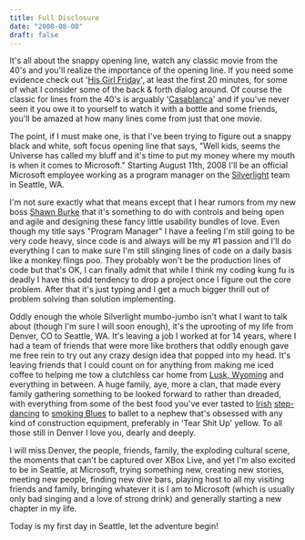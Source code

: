 ```yaml
---
title: Full Disclosure
date: "2008-08-08"
draft: false
---
```


It's all about the snappy opening line, watch any classic movie from the 40's and you'll realize the importance of the opening line. If you need some evidence check out '[His Girl Friday](http://www.imdb.com/title/tt0032599/)', at least the first 20 minutes, for some of what I consider some of the back & forth dialog around. Of course the classic for lines from the 40's is arguably '[Casablanca](http://www.imdb.com/title/tt0034583/)' and if you've never seen it you owe it to yourself to watch it with a bottle and some friends, you'll be amazed at how many lines come from just that one movie.

The point, if I must make one, is that I've been trying to figure out a snappy black and white, soft focus opening line that says, "Well kids, seems the Universe has called my bluff and it's time to put my money where my mouth is when it comes to Microsoft." Starting August 11th, 2008 I'll be an official Microsoft employee working as a program manager on the [Silverlight](http://silverlight.net/default.aspx) team in Seattle, WA.

I'm not sure exactly what that means except that I hear rumors from my new boss [Shawn Burke](http://blogs.msdn.com/sburke/) that it's something to do with controls and being open and agile and designing these fancy little usability bundles of love. Even though my title says "Program Manager" I have a feeling I'm still going to be very code heavy, since code is and always will be my #1 passion and I'll do everything I can to make sure I'm still slinging lines of code on a daily basis like a monkey flings poo. They probably won't be the production lines of code but that's OK, I can finally admit that while I think my coding kung fu is deadly I have this odd tendency to drop a project once I figure out the core problem. After that it's just typing and I get a much bigger thrill out of problem solving than solution implementing.

Oddly enough the whole Silverlight mumbo-jumbo isn't what I want to talk about (though I'm sure I will soon enough), it's the uprooting of my life from Denver, CO to Seattle, WA. It's leaving a job I worked at for 14 years, where I had a team of friends that were more like brothers that oddly enough gave me free rein to try out any crazy design idea that popped into my head. It's leaving friends that I could count on for anything from making me iced coffee to helping me tow a clutchless car home from [Lusk, Wyoming](http://maps.live.com/?q=lusk%2c+wy&mkt=en-US&FORM=BYRE) and everything in between. A huge family, aye, more a clan, that made every family gathering something to be looked forward to rather than dreaded, with everything from some of the best food you've ever tasted to [Irish](http://www.flickr.com/photos/oster/183137901/) [step-dancing](http://www.flickr.com/photos/oster/25984152/) to [smoking Blues](http://www.papajuke.com/) to ballet to a nephew that's obsessed with any kind of construction equipment, preferably in 'Tear Shit Up' yellow. To all those still in Denver I love you, dearly and deeply.

I will miss Denver, the people, friends, family, the exploding cultural scene, the moments that can't be captured over XBox Live, and yet I'm also excited to be in Seattle, at Microsoft, trying something new, creating new stories, meeting new people, finding new dive bars, playing host to all my visiting friends and family, bringing whatever it is I am to Microsoft (which is usually only bad singing and a love of strong drink) and generally starting a new chapter in my life.

Today is my first day in Seattle, let the adventure begin!
